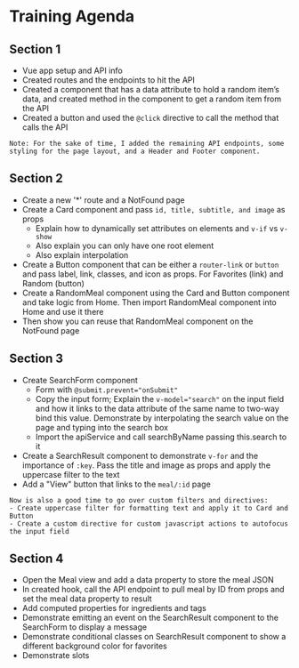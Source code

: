 # Training Agenda

## Section 1

- Vue app setup and API info
- Created routes and the endpoints to hit the API
- Created a component that has a data attribute to hold a random item’s data, and created method in the component to get a random item from the API
- Created a button and used the `@click` directive to call the method that calls the API

```
Note: For the sake of time, I added the remaining API endpoints, some styling for the page layout, and a Header and Footer component.
```

## Section 2

- Create a new '\*' route and a NotFound page
- Create a Card component and pass `id, title, subtitle, and image` as props
  - Explain how to dynamically set attributes on elements and `v-if` vs `v-show`
  - Also explain you can only have one root element
  - Also explain interpolation
- Create a Button component that can be either a `router-link` or `button` and pass label, link, classes, and icon as props. For Favorites (link) and Random (button)
- Create a RandomMeal component using the Card and Button component and take logic from Home. Then import RandomMeal component into Home and use it there
- Then show you can reuse that RandomMeal component on the NotFound page

## Section 3

- Create SearchForm component
  - Form with `@submit.prevent="onSubmit"`
  - Copy the input form; Explain the `v-model="search"` on the input field and how it links to the data attribute of the same name to two-way bind this value. Demonstrate by interpolating the search value on the page and typing into the search box
  - Import the apiService and call searchByName passing this.search to it
- Create a SearchResult component to demonstrate `v-for` and the importance of `:key`. Pass the title and image as props and apply the uppercase filter to the text
- Add a "View" button that links to the `meal/:id` page

```
Now is also a good time to go over custom filters and directives:
- Create uppercase filter for formatting text and apply it to Card and Button
- Create a custom directive for custom javascript actions to autofocus the input field
```

## Section 4

- Open the Meal view and add a data property to store the meal JSON
- In created hook, call the API endpoint to pull meal by ID from props and set the meal data property to result
- Add computed properties for ingredients and tags
- Demonstrate emitting an event on the SearchResult component to the SearchForm to display a message
- Demonstrate conditional classes on SearchResult component to show a different background color for favorites
- Demonstrate slots
